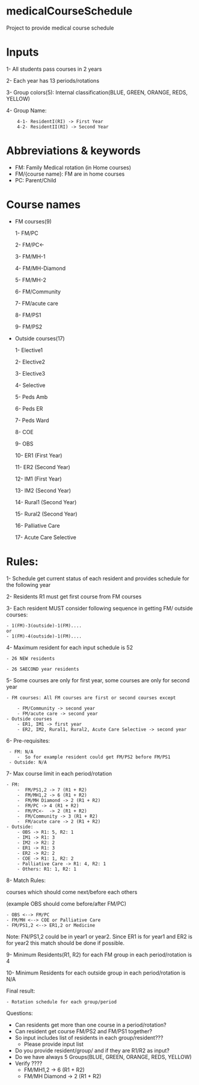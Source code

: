 # medicalCourseSchedule
Project to provide medical course schedule 

# Inputs
1- All students pass courses in 2 years

2- Each year has 13 periods/rotations

3- Group colors(5): Internal classification(BLUE, GREEN, ORANGE, REDS, YELLOW)

4- Group Name:

        4-1- ResidentI(RI) -> First Year
        4-2- ResidentII(RI) -> Second Year

# Abbreviations & keywords
- FM: Family Medical rotation (in Home courses)
- FM/{course name}: FM are in home courses  
- PC: Parent/Child

# Course names
  - FM courses(9)
    
    1- FM/PC
    
    2- FM/PC<-
    
    3- FM/MH-1
    
    4- FM/MH-Diamond
    
    5- FM/MH-2
    
    6- FM/Community
    
    7- FM/acute care
    
    8- FM/PS1
    
    9- FM/PS2

  - Outside courses(17)
    
    1- Elective1
    
    2- Elective2
     
    3- Elective3
    
    4- Selective
    
    5- Peds Amb
    
    6- Peds ER

    7- Peds Ward

    8- COE
    
    9- OBS
    
    10- ER1 (First Year)

    11- ER2 (Second Year)

    12- IM1 (First Year)

    13- IM2 (Second Year)

    14- Rural1 (Second Year)

    15- Rural2 (Second Year)

    16- Palliative Care

    17- Acute Care Selective

    

# Rules:

1- Schedule get current status of each resident and provides schedule for 
the following year

2- Residents R1 must get first course from FM courses

3- Each resident MUST consider following sequence in getting FM/ outside courses:
    
    - 1(FM)-3(outside)-1(FM)....
    or 
    - 1(FM)-4(outside)-1(FM)....

4- Maximum resident for each input schedule is 52
    
    - 26 NEW residents

    - 26 SAECOND year residents

5- Some courses are only for first year, some courses are only for second year
    
    - FM courses: All FM courses are first or second courses except
        
        - FM/Community -> second year
        - FM/acute care -> second year
    - Outside courses
        - ER1, IM1 -> first year
        - ER2, IM2, Rural1, Rural2, Acute Care Selective -> second year
    

6- Pre-requisites:
   
     - FM: N/A
        -  So for example resident could get FM/PS2 before FM/PS1
     - Outside: N/A 

7- Max course limit in each period/rotation

    - FM:
        -  FM/PS1,2 -> 7 (R1 + R2)
        -  FM/MH1,2 -> 6 (R1 + R2)
        -  FM/MH Diamond -> 2 (R1 + R2)
        -  FM/PC -> 4 (R1 + R2)
        -  FM/PC<-  -> 2 (R1 + R2)
        -  FM/Community -> 3 (R1 + R2)
        -  FM/acute care -> 2 (R1 + R2)
    - Outside:
        - OBS -> R1: 5, R2: 1
        - IM1 -> R1: 3
        - IM2 -> R2: 2
        - ER1 -> R1: 3
        - ER2 -> R2: 2
        - COE -> R1: 1, R2: 2
        - Palliative Care -> R1: 4, R2: 1
        - Others: R1: 1, R2: 1 
    
8- Match Rules:
    
courses which should come next/before each others 

(example OBS should come before/after FM/PC)

    - OBS <--> FM/PC
    - FM/MH <--> COE or Palliative Care
    - FM/PS1,2 <--> ER1,2 or Medicine
Note: FN/PS1,2 could be in year1 or year2. Since ER1 is for year1 and ER2
is for year2 this match should be done if possible.

9- Minimum Residents(R1, R2) for each FM group in each period/rotation is 4

10-  Minimum Residents for each outside group in each period/rotation is N/A


Final result:

    - Rotation schedule for each group/period  

Questions:
- Can residents get more than one course in a period/rotation?
- Can resident get course FM/PS2 and FM/PS1 together?
- So input includes list of residents in each group/resident???
  - Please provide input list
- Do you provide resident/group/ and if they are R1/R2 as input?
- Do we have always 5 Groups(BLUE, GREEN, ORANGE, REDS, YELLOW)
- Verify ????
  -  FM/MH1,2 -> 6 (R1 + R2)
  -  FM/MH Diamond -> 2 (R1 + R2) 